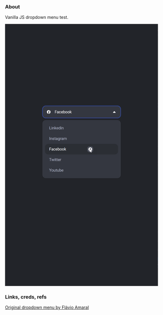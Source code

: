 ### About

Vanilla JS dropdown menu test.

![](src/assets/previews/2023-01-12_19-25-14.png)

### Links, creds, refs

[Original dropdown menu by Flávio Amaral](https://codepen.io/flavio_amaral/pen/xxqQLoa)
